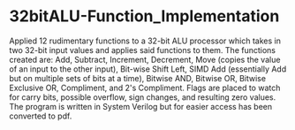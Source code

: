 # 32bitALU-Function_Implementation
Applied 12 rudimentary functions to a 32-bit ALU processor which takes in two 32-bit input values and applies said functions to them. The functions created are:  Add, Subtract, Increment, Decrement, Move (copies the value of an input to the other input), Bit-wise Shift Left, SIMD Add (essentially Add but on multiple sets of bits at a time), Bitwise AND, Bitwise OR, Bitwise Exclusive OR, Compliment, and 2's Compliment.  Flags are placed to watch for carry bits, possible overflow, sign changes, and resulting zero values. The program is written in System Verilog but for easier access has been converted to pdf.
